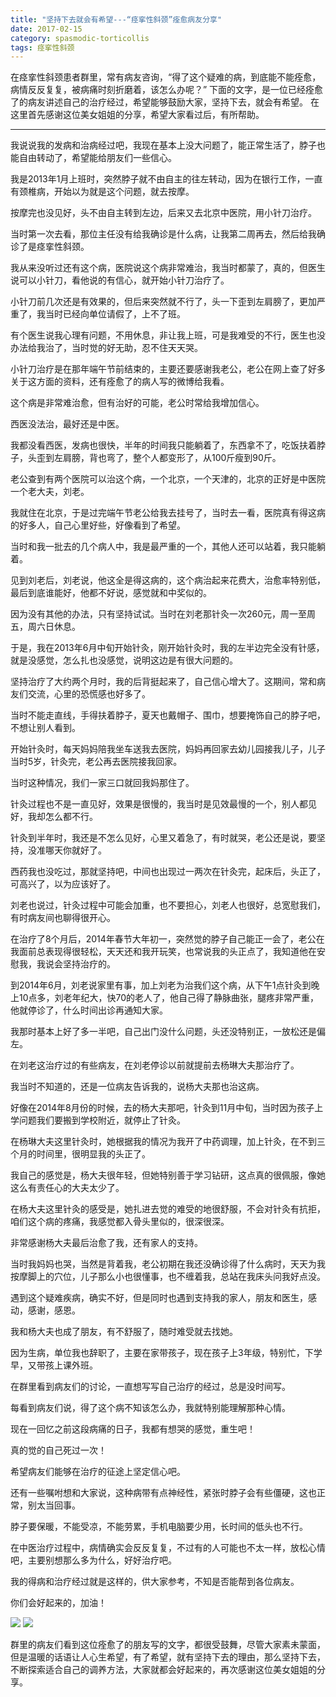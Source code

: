 ```yaml
---
title: "坚持下去就会有希望---“痉挛性斜颈”痊愈病友分享"
date: 2017-02-15
category: spasmodic-torticollis
tags: 痉挛性斜颈
---
```


在痉挛性斜颈患者群里，常有病友咨询，“得了这个疑难的病，到底能不能痊愈，病情反反复复，被病痛时刻折磨着，该怎么办呢？”
下面的文字，是一位已经痊愈了的病友讲述自己的治疗经过，希望能够鼓励大家，坚持下去，就会有希望。
在这里首先感谢这位美女姐姐的分享，希望大家看过后，有所帮助。

***

我说说我的发病和治病经过吧，我现在基本上没大问题了，能正常生活了，脖子也能自由转动了，希望能给朋友们一些信心。

我是2013年1月上班时，突然脖子就不由自主的往左转动，因为在银行工作，一直有颈椎病，开始以为就是这个问题，就去按摩。

按摩完也没见好，头不由自主转到左边，后来又去北京中医院，用小针刀治疗。

当时第一次去看，那位主任没有给我确诊是什么病，让我第二周再去，然后给我确诊了是痉挛性斜颈。

我从来没听过还有这个病，医院说这个病非常难治，我当时都蒙了，真的，但医生说可以小针刀，看他说的有信心，就开始小针刀治疗了。

小针刀前几次还是有效果的，但后来突然就不行了，头一下歪到左肩膀了，更加严重了，我当时已经向单位请假了，上不了班。

有个医生说我心理有问题，不用休息，非让我上班，可是我难受的不行，医生也没办法给我治了，当时觉的好无助，忍不住天天哭。

小针刀治疗是在那年端午节前结束的，主要还要感谢我老公，老公在网上查了好多关于这方面的资料，还有痊愈了的病人写的微博给我看。

这个病是非常难治愈，但有治好的可能，老公时常给我增加信心。

西医没法治，最好还是中医。

我都没看西医，发病也很快，半年的时间我只能躺着了，东西拿不了，吃饭扶着脖子，头歪到左肩膀，背也弯了，整个人都变形了，从100斤瘦到90斤。

老公查到有两个医院可以治这个病，一个北京，一个天津的，北京的正好是中医院一个老大夫，刘老。

我就住在北京，于是过完端午节老公给我去挂号了，当时去一看，医院真有得这病的好多人，自己心里好些，好像看到了希望。

当时和我一批去的几个病人中，我是最严重的一个，其他人还可以站着，我只能躺着。

见到刘老后，刘老说，他这全是得这病的，这个病治起来花费大，治愈率特别低，最后到底谁能好，他都不好说，感觉就和中奖似的。

因为没有其他的办法，只有坚持试试。当时在刘老那针灸一次260元，周一至周五，周六日休息。

于是，我在2013年6月中旬开始针灸，刚开始针灸时，我的左半边完全没有针感，就是没感觉，怎么扎也没感觉，说明这边是有很大问题的。

坚持治疗了大约两个月时，我的后背挺起来了，自己信心增大了。这期间，常和病友们交流，心里的恐慌感也好多了。

当时不能走直线，手得扶着脖子，夏天也戴帽子、围巾，想要掩饰自己的脖子吧，不想让别人看到。

开始针灸时，每天妈妈陪我坐车送我去医院，妈妈再回家去幼儿园接我儿子，儿子当时5岁，针灸完，老公再去医院接我回家。

当时这种情况，我们一家三口就回我妈那住了。

针灸过程也不是一直见好，效果是很慢的，我当时是见效最慢的一个，别人都见好，我却怎么都不行。

针灸到半年时，我还是不怎么见好，心里又着急了，有时就哭，老公还是说，要坚持，没准哪天你就好了。

西药我也没吃过，那就坚持吧，中间也出现过一两次在针灸完，起床后，头正了，可高兴了，以为应该好了。

刘老也说过，针灸过程中可能会加重，也不要担心，刘老人也很好，总宽慰我们，有时病友间也聊得很开心。

在治疗了8个月后，2014年春节大年初一，突然觉的脖子自己能正一会了，老公在我面前总表现得很轻松，天天还和我开玩笑，也常说我的头正点了，我知道他在安慰我，我说会坚持治疗的。

到2014年6月，刘老说家里有事，加上刘老为治我们这个病，从下午1点针灸到晚上10点多，刘老年纪大，快70的老人了，他自己得了静脉曲张，腿疼非常严重，他就停诊了，什么时间出诊再通知大家。

我那时基本上好了多一半吧，自己出门没什么问题，头还没特别正，一放松还是偏左。

在刘老这治疗过的有些病友，在刘老停诊以前就提前去杨琳大夫那治疗了。

我当时不知道的，还是一位病友告诉我的，说杨大夫那也治这病。

好像在2014年8月份的时候，去的杨大夫那吧，针灸到11月中旬，当时因为孩子上学问题我们要搬到学校附近，就停止了针灸。

在杨琳大夫这里针灸时，她根据我的情况为我开了中药调理，加上针灸，在不到三个月的时间里，很明显我的头正了。

我自己的感觉是，杨大夫很年轻，但她特别善于学习钻研，这点真的很佩服，像她这么有责任心的大夫太少了。

在杨大夫这里针灸的感受是，她扎进去觉的难受的地很舒服，不会对针灸有抗拒，咱们这个病的疼痛，我感觉都入骨头里似的，很深很深。

非常感谢杨大夫最后治愈了我，还有家人的支持。

当时我妈妈也哭，当然是背着我，老公初期在我还没确诊得了什么病时，天天为我按摩脚上的穴位，儿子那么小也很懂事，也不缠着我，总站在我床头问我好点没。

遇到这个疑难疾病，确实不好，但是同时也遇到支持我的家人，朋友和医生，感动，感谢，感恩。

我和杨大夫也成了朋友，有不舒服了，随时难受就去找她。

因为生病，单位我也辞职了，主要在家带孩子，现在孩子上3年级，特别忙，下学早，又带孩上课外班。

在群里看到病友们的讨论，一直想写写自己治疗的经过，总是没时间写。

每看到病友们说，得了这个病不知该怎么办，我就特别能理解那种心情。

现在一回忆之前这段病痛的日子，我都有想哭的感觉，重生吧！

真的觉的自己死过一次！

希望病友们能够在治疗的征途上坚定信心吧。

还有一些嘱咐想和大家说，这种病带有点神经性，紧张时脖子会有些僵硬，这也正常，别太当回事。

脖子要保暖，不能受凉，不能劳累，手机电脑要少用，长时间的低头也不行。

在中医治疗过程中，病情确实会反反复复，不过有的人可能也不太一样，放松心情吧，主要别想那么多为什么，好好治疗吧。

我的得病和治疗经过就是这样的，供大家参考，不知是否能帮到各位病友。

你们会好起来的，加油！

![](/media/2017/02/15-01.jpg)
![](/media/2017/02/15-02.jpg)

群里的病友们看到这位痊愈了的朋友写的文字，都很受鼓舞，尽管大家素未蒙面，但是温暖的话语让人心生希望，有了希望，就有坚持下去的理由，那么坚持下去，不断探索适合自己的调养方法，大家就都会好起来的，再次感谢这位美女姐姐的分享。
